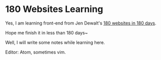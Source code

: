 # 180 Websites Learning

Yes, I am learning front-end from Jen Dewalt's [180 websites in 180 days](https://jenniferdewalt.com/index.html).

Hope me finish it in less than 180 days~

Well, I will write some notes while learning here.

Editor: Atom, sometimes vim.

